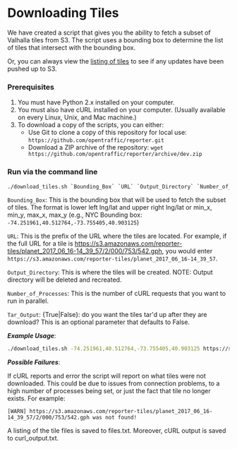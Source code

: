 # Downloading Tiles

We have created a script that gives you the ability to fetch a subset of Valhalla tiles from S3.  The script uses a bounding box to determine the list of tiles that intersect with the bounding box.

Or, you can always view the [listing of tiles](https://s3.amazonaws.com/reporter-tiles/listing.html) to see if any updates have been pushed up to S3.

### Prerequisites

1. You must have Python 2.x installed on your computer.
2. You must also have cURL installed on your computer. (Usually available on every Linux, Unix, and Mac machine.)
3. To download a copy of the scripts, you can either:
    - Use Git to clone a copy of this repository for local use: `https://github.com/opentraffic/reporter.git`
    - Download a ZIP archive of the repository: `wget https://github.com/opentraffic/reporter/archive/dev.zip`

### Run via the command line

```sh
./download_tiles.sh `Bounding_Box` `URL` `Output_Directory` `Number_of_Processes` `Tar_Output`
```

`Bounding_Box`: This is the bounding box that will be used to fetch the subset of tiles.  The format is lower left lng/lat and upper right lng/lat or min_x, min_y, max_x, max_y (e.g., NYC Bounding box: `-74.251961,40.512764,-73.755405,40.903125`)

`URL`:  This is the prefix of the URL where the tiles are located.  For example, if the full URL for a tile is https://s3.amazonaws.com/reporter-tiles/planet_2017_06_16-14_39_57/2/000/753/542.gph, you would enter `https://s3.amazonaws.com/reporter-tiles/planet_2017_06_16-14_39_57`.

`Output_Directory`:  This is where the tiles will be created.  NOTE: Output directory will be deleted and recreated.

`Number_of_Processes`:  This is the number of cURL requests that you want to run in parallel.

`Tar_Output`: {True|False}: do you want the tiles tar'd up after they are download? This is an optional parameter that defaults to False.

***Example Usage***:

```sh
./download_tiles.sh -74.251961,40.512764,-73.755405,40.903125 https://s3.amazonaws.com/reporter-tiles/planet_2017_06_16-14_39_57 /data/tiles 5 false
```

***Possible Failures***:

If cURL reports and error the script will report on what tiles were not downloaded.  This could be due to issues from connection problems, to a high number of processes being set, or just the fact that tile no longer exists.  For example:

```
[WARN] https://s3.amazonaws.com/reporter-tiles/planet_2017_06_16-14_39_57/2/000/753/542.gph was not found!
```

A listing of the tile files is saved to files.txt.  Moreover, cURL output is saved to curl_output.txt.
